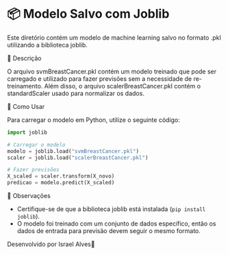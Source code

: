 # 📦 Modelo Salvo com Joblib

Este diretório contém um modelo de machine learning salvo no formato .pkl utilizando a biblioteca joblib.

📌 Descrição

O arquivo svmBreastCancer.pkl contém um modelo treinado que pode ser carregado e utilizado para fazer previsões sem a necessidade de re-treinamento. Além disso, o arquivo scalerBreastCancer.pkl contém o standardScaler usado para normalizar os dados.

🚀 Como Usar

Para carregar o modelo em Python, utilize o seguinte código:

```python
import joblib

# Carregar o modelo
modelo = joblib.load("svmBreastCancer.pkl")
scaler = joblib.load("scalerBreastCancer.pkl")

# Fazer previsões
X_scaled = scaler.transform(X_novo)
predicao = modelo.predict(X_scaled)
```
📝 Observações

- Certifique-se de que a biblioteca joblib está instalada (`pip install joblib`).
- O modelo foi treinado com um conjunto de dados específico, então os dados de entrada para previsão devem seguir o mesmo formato.

Desenvolvido por Israel Alves🚀

